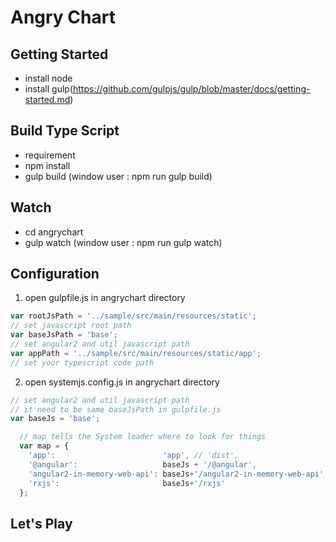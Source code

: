 # Angry Chart


## Getting Started
- install node
- install gulp(https://github.com/gulpjs/gulp/blob/master/docs/getting-started.md)

## Build Type Script
- requirement
- npm install
- gulp build (window user : npm run gulp build)

## Watch
- cd angrychart
- gulp watch (window user : npm run gulp watch)

## Configuration
1. open gulpfile.js in angrychart directory
```js
var rootJsPath = '../sample/src/main/resources/static';
// set javascript root path
var baseJsPath = 'base';
// set angular2 and util javascript path
var appPath = '../sample/src/main/resources/static/app';
// set your typescript code path
```

2. open systemjs.config.js in angrychart directory
```js
// set angular2 and util javascript path
// it need to be same baseJsPath in gulpfile.js
var baseJs = 'base';

  // map tells the System loader where to look for things
  var map = {
    'app':                        'app', // 'dist',
    '@angular':                   baseJs + '/@angular',
    'angular2-in-memory-web-api': baseJs+'/angular2-in-memory-web-api',
    'rxjs':                       baseJs+'/rxjs'
  };
```

## Let's Play
